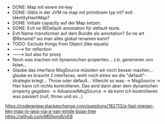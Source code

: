  * DONE: Map mit einem int-key
 * DONE: Gibts in der JVM ne map mit primitivem typ int? evtl IdentityHashMap?
 * DONE: Initiale capacity auf der Map setzen.
 * DONE: Evtl ne @Default-annotation für default-texte.
 * Evtl Name-transformer auf dem Bundle als annotation? 
      So ne art @Rename? wo man alles global renamen kann?
 * TODO: Exclude things from Object (like equals)
 * ---> for reflection
 * ---> but also for proxy
* Noch was machen mit dynamischen properties... z.b. generieren von listen...
* Glaube das interface MsgSource müssten wir noch besser machen... glaube es braucht 2 interfaces,
  wohl noch eines wo die "default"-strategie kriegt... Throw oder default... Villeicht so was:
   -> MsgSource -> Hier kann ich nichts kontrollieren. Das wird dann aber dem dynamichen property gegeben.
   -> AdvancedMsgSource -> da kann ich kontrollieren was passiert (null, throw und so...)

https://codereview.stackexchange.com/questions/182713/a-fast-integer-key-map-in-java-via-a-van-emde-boas-tree
https://github.com/MDhondt/vEB